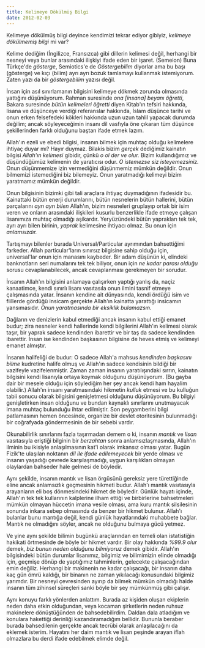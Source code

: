 ```yaml
---
title: Kelimeye Dökülmüş Bilgi
date: 2012-02-03
---
```


Kelimeye dökülmüş bilgi deyince kendimizi tekrar ediyor gibiyiz,
*kelimeye dökülmemiş bilgi* mi var?

Kelime dediğim (İngilizce, Fransızca) gibi dillerin kelimesi değil,
herhangi bir nesneyi veya bunlar arasındaki ilişkiyi ifade eden bir
işaret. (Semeion) Buna Türkçe'de *gösterge*, Semiotics'e de
*Göstergebilim* diyorlar ama bu başı (gösterge) ve kıçı (bilim) ayrı
ayrı bozuk tamlamayı kullanmak istemiyorum. Zaten yazı da bir
*göstergebilim* yazısı değil.

İnsan için asıl sınırlamanın bilgisini kelimeye dökmek zorunda olmasında
yattığını düşünüyorum. Rahman suresinde *ona [insana] beyanı öğretti*,
Bakara suresinde *bütün kelimeleri öğretti* diyen Kitab'ın tefsiri
hakkında, lisana ve düşünceye verdiği referanslar hakkında, İslam
düşünce tarihi ve onun erken felsefedeki kökleri hakkında uzun uzun
tahlil yapacak durumda değilim; ancak söyleyeceğimin insanı dil vasfıyla
öne çıkaran tüm düşünce şekillerinden farklı olduğunu baştan ifade etmek
lazım.

Allah'ın ezeli ve ebedi bilgisi, insanın bilmek için muhtaç olduğu
kelimelere ihtiyaç duyar mı? Hayır duymaz. Bilakis bizim *gerçek*
dediğimiz kainatın bilgisi *Allah'ın kelimesi* gibidir, çünkü *o ol der
ve olur.* Bizim kullandığımız ve düşündüğümüz kelimenin de yaratıcısı
odur. *O istemezse siz isteyemezsiniz.* Onun düşünmemize izin
vermediğini düşünmemiz mümkün değildir. Onun bilmemizi istemediğini biz
bilemeyiz. Onun yaratmadığı kelimeyi bizim yaratmamız mümkün değildir.

Onun bilgisinin bizimki gibi tali araçlara ihtiyaç duymadığının
ifadesidir bu. Kainattaki bütün enerji durumlarını, bütün nesnelerin
bütün hallerini, bütün parçalarını *ayrı ayrı bilen* Allah'ın, bizim
nesneleri gruplayıp ortak bir isim veren ve onların arasındaki
ilişkileri kusurlu benzerlikle ifade etmeye çalışan lisanımıza muhtaç
olmadığı aşikardır. Yeryüzündeki bütün yaprakları tek tek, ayrı ayrı
bilen birinin, *yaprak* kelimesine ihtiyacı olmaz. Bu onun için
*anlamsızdır.*

Tartışmayı bilenler burada Universal/Particular ayrımından bahsettiğimi
farkeder. Allah particular'ların sınırsız bilgisine sahip olduğu için,
universal'lar onun için manasını kaybeder. Bir adam düşünün ki, elindeki
banknotların seri numalarını tek tek biliyor, onun için *ne kadar parası
olduğu* sorusu cevaplanabilecek, ancak cevaplanması gerekmeyen bir
sorudur.

İnsanın Allah'ın bilgisini anlamaya çalışırken yaptığı yanlış da, naçiz
kanaatimce, kendi sınırlı lisanı vasıtasıla onun ilmini tasnif etmeye
çalışmasında yatar. İnsanın kendine ait dünyasında, kendi ördüğü isim ve
fiillerde gördüğü insicam gerçekte Allah'ın kainatta yarattığı insicamın
yansımasıdır. *Onun yaratmasında bir eksiklik bulamazsın.*

Dağların ve denizlerin kabul etmediği ancak insanın kabul ettiği emanet
budur; zira nesneler kendi hallerinde kendi bilgilerini Allah'ın
kelimesi olarak taşır, bir yaprak sadece kendinden ibarettir ve bir taş
da sadece kendinden ibarettir. İnsan ise kendinden başkasının bilgisine
de heves etmiş ve kelimeyi emanet almıştır.

İnsanın halifeliği de budur: O sadece Allah'a mahsus *kendinden
başkasını bilme* kudretine halife olmuş ve Allah'ın sadece kendisinin
bildiği bir vazifeyle vazifelenmiştir. Zaman zaman insanın
yaratılışındaki sırrın, kainatın bilgisini kendi lisanıyla ortaya koymak
olduğunu düşünüyorum. (Bu gayba dair bir mesele olduğu için söylediğim
her şey ancak kendi ham hayalim olabilir.) Allah'ın insanı
yaratmasındaki hikmetin *kulluk* etmesi ve bu kulluğun tabii sonucu
olarak bilgisini genişletmesi olduğunu düşünüyorum. Bu bilgiyi
genişletirken insan olduğunu ve bundan kaynaklı sınırlarını unutmayacak
imana muhtaç bulunduğu ihtar edilmiştir. Son peygamberini bilgi
patlamasının hemen öncesinde, organize bir devlet otoritesinin
bulunmadığı bir coğrafyada göndermesinin de bir sebebi vardır.

Okunabilirlik sınırlarını fazla taşırmadan demem o ki, insanın *mantık*
ve *lisan* vasıtasıyla eriştiği bilginin bir *berzahtan* sonra
anlamsızlaşmasında, Allah'ın ilminin bu ikisiyle anlaşılmasının kat'i
olarak imkansız olması yatar. Bugün Fizik'te ulaşılan noktanın *dil ile
ifade edilemeyecek* bir yerde olması ve insanın yaşadığı çevrede
karşılaşmadığı, uygun karşılıkları olmayan olaylardan bahseder hale
gelmesi de böyledir.

Aynı şekilde, insanın mantık ve lisan örgüsünü gereksiz yere
türettiğinde eline ancak anlamsızlık geçmesinin hikmeti budur. Allah'ı
mantık vasıtasıyla arayanların eli boş dönmesindeki hikmet de böyledir.
Günlük hayatı içinde, Allah'ın tek tek kullarının kalplerine ilham
ettiği ve birbirlerine bahsetmeleri mümkün olmayan hüccetin imana vesile
olması, ama kuru mantık silsilesinin sonunda inkara sebep olmasında da
benzer bir hikmet bulunur. Allah'ı bulanlar bunu mantığa değil, kendi
günlük hayatlarındaki muhabbete bağlar. Mantık ne olmadığını söyler,
ancak ne olduğunu bulmaya gücü yetmez.

Ve yine aynı şekilde bilimin bugünkü araçlarından en temeli olan
istatistiğin hakikati örtmesinde de böyle bir hikmet vardır. Bir olay
hakkında *%99.9 olur* demek, *biz bunun neden olduğunu bilmiyoruz* demek
gibidir. Allah'ın bilgisindeki bütün durumlar lisanımız, bilgimiz ve
bilimimizin elinde olmadığı için, geçmişe dönüp de yaptığımız
tahminlerin, gelecekte çalışacağından emin değiliz. Herhangi bir
makinenin ne kadar çalışacağı, bir insanın daha kaç gün ömrü kaldığı,
bir binanın ne zaman yıkılacağı konusundaki bilgimiz yarımdır. Bir
nesneyi çevresinden ayırıp da bilmek mümkün olmadığı halde insanın tüm
zihinsel süreçleri sanki böyle bir şey mümkünmüş gibi çalışır.

Aynı konuyu farklı yönlerden anlattım. Burada az kişiden oluşan
ekiplerin neden daha etkin olduğundan, veya kocaman şirketlerin neden
ruhsuz makinelere dönüştüğünden de bahsedebilirdim. Daldan dala
atladığım ve konulara hakettiği derinliği kazandıramadığım bellidir.
Bununla beraber burada bahsedilenin gerçekte ancak tecrübi olarak
anlaşılacağını da eklemek isterim. Hayatını her daim mantık ve lisan
peşinde arayan iflah olmazlara bu derdi ifade edebilmek elimde değil.

